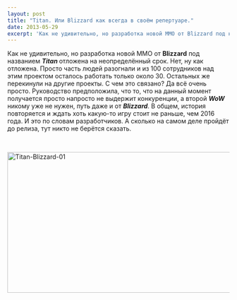```yaml
---
layout: post
title: "Titan. Или Blizzard как всегда в своём репертуаре."
date: 2013-05-29
excerpt: 'Как не удивительно, но разработка новой ММО от Blizzard под названием Titan отложена на неопределённый срок. Нет, ну как отложена. Просто часть людей разогнали и из 100 сотрудников над этим проектом осталось работать только около 30...'
---
```


Как не удивительно, но разработка новой ММО от <strong>Blizzard</strong> под названием <strong><em>Titan </em></strong>отложена на неопределённый срок. Нет, ну как отложена. Просто часть людей разогнали и из 100 сотрудников над этим проектом осталось работать только около 30. Остальных же перекинули на другие проекты. С чем это связано? Да всё очень просто. Руководство предположила, что то, что на данный момент получается просто напросто не выдержит конкуренции, а второй <em><strong>WoW</strong> </em>никому уже не нужен, путь даже и от <em><strong>Blizzard</strong></em>. В общем, история повторяется и ждать хоть какую-то игру стоит не раньше, чем 2016 года. И это по словам разработчиков. А сколько на самом деле пройдёт до релиза, тут никто не берётся сказать.

&nbsp;

<a href="about:blank"></a><a href="http://gamersoul.ru/wp-content/uploads/2013/05/Titan-Blizzard-01.jpg"><img class="size-full wp-image-2578 aligncenter" alt="Titan-Blizzard-01" src="http://gamersoul.ru/wp-content/uploads/2013/05/Titan-Blizzard-01.jpg" width="600" height="319" /></a>